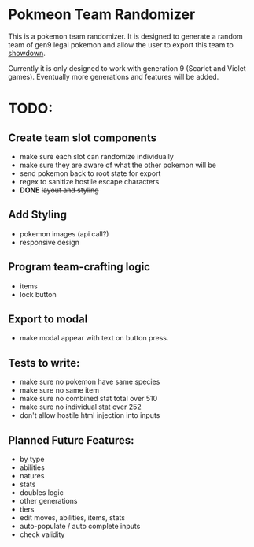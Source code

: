 # Pokmeon Team Randomizer

This is a pokemon team randomizer. It is designed to generate a random team of gen9 legal pokemon and allow the user to export this team to [showdown](https://pokemonshowdown.com/).

Currently it is only designed to work with generation 9 (Scarlet and Violet games). Eventually more generations and features will be added.

# TODO: 
## Create team slot components
- make sure each slot can randomize individually
- make sure they are aware of what the other pokemon will be
- send pokemon back to root state for export
- regex to sanitize hostile escape characters
- **DONE** ~~layout and styling~~

## Add Styling
- pokemon images (api call?)
- responsive design

## Program team-crafting logic
- items
- lock button

## Export to modal
- make modal appear with text on button press.

## Tests to write:
- make sure no pokemon have same species
- make sure no same item
- make sure no combined stat total over 510
- make sure no individual stat over 252
- don't allow hostile html injection into inputs

## Planned Future Features:
- by type
- abilities
- natures
- stats
- doubles logic
- other generations
- tiers
- edit moves, abilities, items, stats
- auto-populate / auto complete inputs
- check validity


